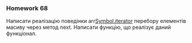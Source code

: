 ### Homework 68
Написати реалізацію поведінки arr[Symbol.iterator]() перебору елементів масиву через метод next. Написати функцію, що реалізує даний функціонал.
